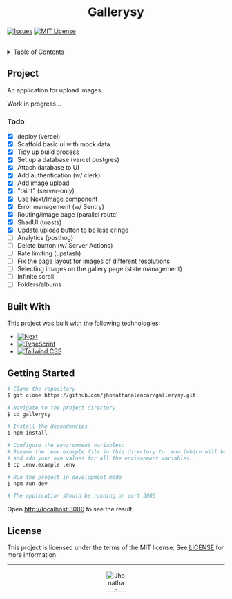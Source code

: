 <h1 align="center">Gallerysy</h1>

[![Issues][issues-shield]][issues-url]
[![MIT License][license-shield]][license-url]

<br>

<details>
  <summary>Table of Contents</summary>
  <ol>
    <li>
      <a href="#project">Project</a>
    </li>
    <li>
      <a href="#built-with">Built With</a>
    </li>
    <li>
      <a href="#getting-started">Getting Started</a>
    </li>
    <li>
      <a href="#license">License</a>
    </li>
  </ol>
</details>

## Project

An application for upload images.

Work in progress...

### Todo

- [x] deploy (vercel)
- [x] Scaffold basic ui with mock data
- [x] Tidy up build process
- [x] Set up a database (vercel postgres)
- [x] Attach database to UI
- [x] Add authentication (w/ clerk)
- [x] Add image upload
- [x] "taint" (server-only)
- [x] Use Next/Image component
- [x] Error management (w/ Sentry)
- [x] Routing/image page (parallel route)
- [x] ShadUI (toasts)
- [x] Update upload button to be less cringe
- [ ] Analytics (posthog)
- [ ] Delete button (w/ Server Actions)
- [ ] Rate limiting (upstash)
- [ ] Fix the page layout for images of different resolutions
- [ ] Selecting images on the gallery page (state management)
- [ ] Infinite scroll
- [ ] Folders/albums

## Built With

This project was built with the following technologies:

- [![Next][next.js]][next-url]
- [![TypeScript][typescript]][typescript-url]
- [![Tailwind CSS][tailwindcss]][tailwindcss-url]

## Getting Started

```sh
# Clone the repository
$ git clone https://github.com/jhonathanalencar/gallerysy.git

# Navigate to the project directory
$ cd gallerysy

# Install the dependencies
$ npm install

# Configure the environment variables:
# Rename the .env.example file in this directory to .env (which will be ignored by git)
# and add your own values for all the environment variables.
$ cp .env.example .env

# Run the project in development mode
$ npm run dev

# The application should be running on port 3000
```

Open <http://localhost:3000> to see the result.

## License

This project is licensed under the terms of the MIT license. See [LICENSE](LICENSE) for more information.

---

<p align="center">
  <img src="https://user-images.githubusercontent.com/87830705/254344973-58fb1280-be15-4847-95bd-c99236abdb4b.png" alt="Jhonathan" width="48px" />
</p>

[issues-shield]: https://img.shields.io/github/issues/jhonathanalencar/gallerysy.svg?style=for-the-badge
[issues-url]: https://github.com/jhonathanalencar/gallerysy/issues
[license-shield]: https://img.shields.io/github/license/jhonathanalencar/gallerysy.svg?style=for-the-badge&labelColor=4b2428&color=ac7c59
[license-url]: https://github.com/jhonathanalencar/gallerysy/blob/main/LICENSE
[next.js]: https://img.shields.io/badge/next.js-000000?style=for-the-badge&logo=nextdotjs&logoColor=white
[next-url]: https://nextjs.org/
[typescript]: https://img.shields.io/badge/TypeScript-007ACC?style=for-the-badge&logo=typescript&logoColor=white
[typescript-url]: https://www.typescriptlang.org/
[tailwindcss]: https://img.shields.io/badge/Tailwind_CSS-38B2AC?style=for-the-badge&logo=tailwind-css&logoColor=white
[tailwindcss-url]: https://tailwindcss.com/
